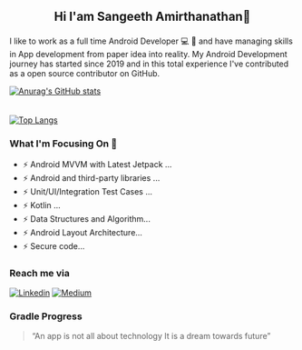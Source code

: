 ## <p align="center"> Hi I'am Sangeeth Amirthanathan👋 </p>

I like to work as a full time Android Developer 💻 📱 and have managing skills in App development from paper idea into reality. My Android Development journey has started since 2019 and in this total experience I've contributed as a open source contributor on GitHub.


[![Anurag's GitHub stats](https://github-readme-stats.vercel.app/api?username=zansangeeth&theme=github_dark&show_icons=true)](https://github.com/anuraghazra/github-readme-stats)
<br/><br/><br/> [![Top Langs](https://github-readme-stats.vercel.app/api/top-langs/?username=zansangeeth&layout=compact)](https://github.com/zansangeeth)

### What I'm Focusing On 💪

- ⚡ Android MVVM with Latest Jetpack ...
- ⚡ Android and third-party libraries ... 
- ⚡ Unit/UI/Integration Test Cases ...
- ⚡ Kotlin ...
- ⚡ Data Structures and Algorithm...
- ⚡ Android Layout Architecture...
- ⚡ Secure code...

### Reach me via

[![Linkedin](https://img.shields.io/badge/LinkedIn-blue.svg?style=for-the-badge&logo=linkedin)](https://www.linkedin.com/in/sangeeth-amithanathan/)
[![Medium](https://img.shields.io/badge/Medium-black.svg?style=for-the-badge&logo=medium)](sangeeth-amirthanathan.medium.com)

### Gradle Progress 
> “An app is not all about technology It is a dream towards future”
